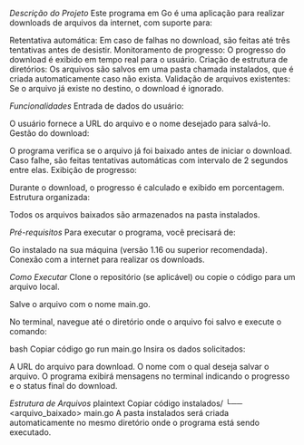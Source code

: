 *Descrição do Projeto*
Este programa em Go é uma aplicação para realizar downloads de arquivos da internet, com suporte para:

Retentativa automática: Em caso de falhas no download, são feitas até três tentativas antes de desistir.
Monitoramento de progresso: O progresso do download é exibido em tempo real para o usuário.
Criação de estrutura de diretórios: Os arquivos são salvos em uma pasta chamada instalados, que é criada automaticamente caso não exista.
Validação de arquivos existentes: Se o arquivo já existe no destino, o download é ignorado.

*Funcionalidades*
Entrada de dados do usuário:

O usuário fornece a URL do arquivo e o nome desejado para salvá-lo.
Gestão do download:

O programa verifica se o arquivo já foi baixado antes de iniciar o download.
Caso falhe, são feitas tentativas automáticas com intervalo de 2 segundos entre elas.
Exibição de progresso:

Durante o download, o progresso é calculado e exibido em porcentagem.
Estrutura organizada:

Todos os arquivos baixados são armazenados na pasta instalados.

*Pré-requisitos*
Para executar o programa, você precisará de:

Go instalado na sua máquina (versão 1.16 ou superior recomendada).
Conexão com a internet para realizar os downloads.

*Como Executar*
Clone o repositório (se aplicável) ou copie o código para um arquivo local.

Salve o arquivo com o nome main.go.

No terminal, navegue até o diretório onde o arquivo foi salvo e execute o comando:

bash
Copiar código
go run main.go
Insira os dados solicitados:

A URL do arquivo para download.
O nome com o qual deseja salvar o arquivo.
O programa exibirá mensagens no terminal indicando o progresso e o status final do download.

*Estrutura de Arquivos*
plaintext
Copiar código
instalados/
  └── <arquivo_baixado>
main.go
A pasta instalados será criada automaticamente no mesmo diretório onde o programa está sendo executado.

